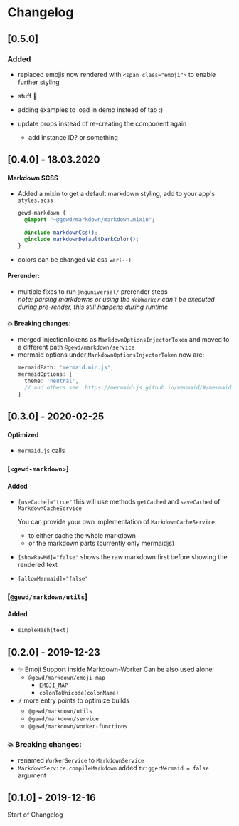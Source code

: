 # Changelog

## [0.5.0]

### Added
- replaced emojis now rendered with `<span class="emoji">` to enable further styling

- stuff :tada:
- adding examples to load in demo instead of tab :)
- update props instead of re-creating the component again
  - add instance ID? or something

## [0.4.0] - 18.03.2020

#### Markdown SCSS
- Added a mixin to get a default markdown styling, add to your app's `styles.scss`
  ```scss 
  gewd-markdown {
    @import "~@gewd/markdown/markdown.mixin";
  
    @include markdownCss();
    @include markdownDefaultDarkColor();
  }
  ```
- colors can be changed via css `var(--)`

#### Prerender: 
- multiple fixes to run `@nguniversal/` prerender steps
  <br>*note: parsing markdowns or using the `WebWorker` can't be executed during pre-render, this still happens during runtime*

#### :boom: Breaking changes:
- merged InjectionTokens as `MarkdownOptionsInjectorToken` and moved to a different path `@gewd/markdown/service`
- mermaid options under `MarkdownOptionsInjectorToken` now are:
  ```ts
  mermaidPath: 'mermaid.min.js',
  mermaidOptions: {
    theme: 'neutral',
    // and others see  https://mermaid-js.github.io/mermaid/#/mermaidAPI?id=mermaidapi-configuration-defaults
  }
  ```

## [0.3.0] - 2020-02-25

#### Optimized
- `mermaid.js` calls

### [`<gewd-markdown>`]

#### Added
- `[useCache]="true"` this will use methods `getCached` and `saveCached` of `MarkdownCacheService` 
  
  You can provide your own implementation of `MarkdownCacheService`:
    - to either cache the whole markdown
    - or the markdown parts (currently only mermaidjs)
- `[showRawMd]="false"` shows the raw markdown first before showing the rendered text
- `[allowMermaid]="false"`

### [`@gewd/markdown/utils`]

#### Added
- `simpleHash(text)`

## [0.2.0] - 2019-12-23

- :sparkles: Emoji Support inside Markdown-Worker
  Can be also used alone: 
  - `@gewd/markdown/emoji-map` 
     - `EMOJI_MAP`
     - `colonToUnicode(colonName)`
- :zap: more entry points to optimize builds
  - `@gewd/markdown/utils`
  - `@gewd/markdown/service`
  - `@gewd/markdown/worker-functions`
  
### :boom: Breaking changes:
- renamed `WorkerService` to `MarkdownService`
- `MarkdownService.compileMarkdown` added `triggerMermaid = false` argument


## [0.1.0] - 2019-12-16

Start of Changelog
